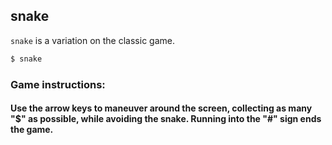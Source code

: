 ---
---

snake
-------
`snake` is a variation on the classic game.

<!-- minimal example -->
~~~ bash
$ snake
~~~

<!--more-->

### Game instructions:

#### Use the arrow keys to maneuver around the screen, collecting as many "$" as possible, while avoiding the snake.  Running into the "#" sign ends the game.
